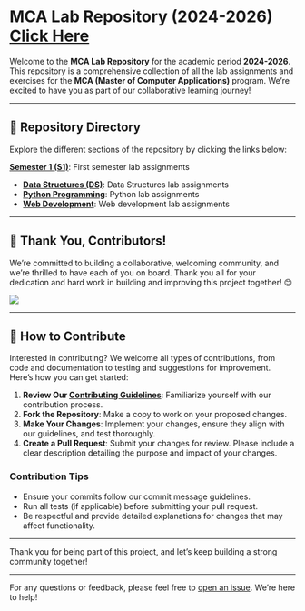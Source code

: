 # MCA Lab Repository (2024-2026) [Click Here](https://yadhukrishnx.github.io/MCA/page/index.html)

Welcome to the **MCA Lab Repository** for the academic period **2024-2026**. This repository is a comprehensive collection of all the lab assignments and exercises for the **MCA (Master of Computer Applications)** program. We’re excited to have you as part of our collaborative learning journey!

---

## 📂 Repository Directory

Explore the different sections of the repository by clicking the links below:

 **[Semester 1 (S1)](https://github.com/yadhukrishnx/MCA/tree/main/S1)**: First semester lab assignments 
- **[Data Structures (DS)](https://github.com/yadhukrishnx/MCA/tree/main/S1/DS)**: Data Structures lab assignments
- **[Python Programming](https://github.com/yadhukrishnx/MCA/tree/main/S1/PYTHON)**: Python lab assignments
- **[Web Development](https://github.com/yadhukrishnx/MCA/tree/main/S1/WEB)**: Web development lab assignments

---

## 👥 Thank You, Contributors!

We’re committed to building a collaborative, welcoming community, and we’re thrilled to have each of you on board. Thank you all for your dedication and hard work in building and improving this project together! 😊

<a href="https://github.com/bhavanatheruvath/MCA/graphs/contributors">
  <img src="https://contrib.rocks/image?repo=bhavanatheruvath/MCA" />
</a>

---

## 🌟 How to Contribute

Interested in contributing? We welcome all types of contributions, from code and documentation to testing and suggestions for improvement. Here’s how you can get started:

1. **Review Our [Contributing Guidelines](CONTRIBUTING.md)**: Familiarize yourself with our contribution process.
2. **Fork the Repository**: Make a copy to work on your proposed changes.
3. **Make Your Changes**: Implement your changes, ensure they align with our guidelines, and test thoroughly.
4. **Create a Pull Request**: Submit your changes for review. Please include a clear description detailing the purpose and impact of your changes.

### Contribution Tips
- Ensure your commits follow our commit message guidelines.
- Run all tests (if applicable) before submitting your pull request.
- Be respectful and provide detailed explanations for changes that may affect functionality.

---

Thank you for being part of this project, and let’s keep building a strong community together!

---

For any questions or feedback, please feel free to [open an issue](https://github.com/deep-kH/MCA/issues). We’re here to help!
